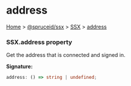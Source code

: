 # address

[Home](https://github.com/spruceid/ssx/blob/main/documentation/reference/ssx-sdk/index.md) > [@spruceid/ssx](../) > [SSX](./) > [address](ssx.ssx.address.md)

### SSX.address property

Get the address that is connected and signed in.

**Signature:**

```typescript
address: () => string | undefined;
```

